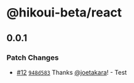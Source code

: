 # @hikoui-beta/react

## 0.0.1

### Patch Changes

- [#12](https://github.com/hikoinc/hikoui-beta/pull/12) [`948d583`](https://github.com/hikoinc/hikoui-beta/commit/948d5839fb5c14c0c398f501ccfb5baed3156973) Thanks [@joetakara](https://github.com/joetakara)! - Test
